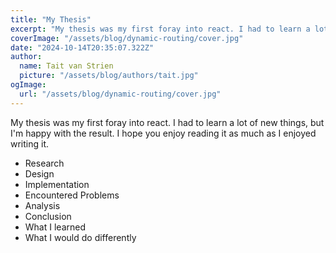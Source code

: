 ```yaml
---
title: "My Thesis"
excerpt: "My thesis was my first foray into react. I had to learn a lot of new things, but I'm happy with the result. I hope you enjoy reading it as much as I enjoyed writing it."
coverImage: "/assets/blog/dynamic-routing/cover.jpg"
date: "2024-10-14T20:35:07.322Z"
author:
  name: Tait van Strien
  picture: "/assets/blog/authors/tait.jpg"
ogImage:
  url: "/assets/blog/dynamic-routing/cover.jpg"
---
```


My thesis was my first foray into react. I had to learn a lot of new things, but I'm happy with the result. I hope you enjoy reading it as much as I enjoyed writing it.

- Research
- Design
- Implementation
- Encountered Problems
- Analysis
- Conclusion
- What I learned
- What I would do differently
